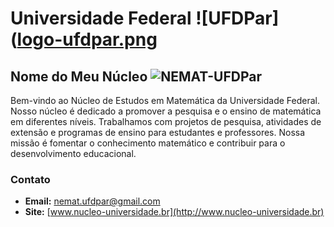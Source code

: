 # Universidade Federal ![UFDPar]([logo-ufdpar.png](https://www.dropbox.com/scl/fi/biu2s6ctjag9v9bzs7o80/logo-ufdpar2.png?rlkey=xxvn9pn5b10l84iljxbms8wx6&st=hs452aq3&raw=1)

## Nome do Meu Núcleo ![NEMAT-UFDPar](logo-nemat.png)

Bem-vindo ao Núcleo de Estudos em Matemática da Universidade Federal. Nosso núcleo é dedicado a promover a pesquisa e o ensino de matemática em diferentes níveis. Trabalhamos com projetos de pesquisa, atividades de extensão e programas de ensino para estudantes e professores. Nossa missão é fomentar o conhecimento matemático e contribuir para o desenvolvimento educacional.

### Contato

- **Email:** [nemat.ufdpar@gmail.com](mailto:nemat.ufdpar@gmail.com)
- **Site:** [www.nucleo-universidade.br](http://www.nucleo-universidade.br)
